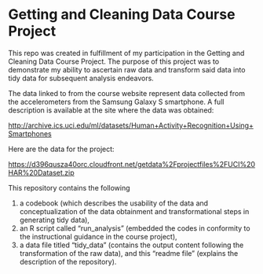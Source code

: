 # Getting and Cleaning Data Course Project

This repo was created in fulfillment of my participation in the Getting and Cleaning Data Course Project. The purpose of this project was to demonstrate my ability to ascertain raw data and transform said data into tidy data for subsequent analysis endeavors. 

The data linked to from the course website represent data collected from the accelerometers from the Samsung Galaxy S smartphone. A full description is available at the site where the data was obtained:

http://archive.ics.uci.edu/ml/datasets/Human+Activity+Recognition+Using+Smartphones 

Here are the data for the project:

https://d396qusza40orc.cloudfront.net/getdata%2Fprojectfiles%2FUCI%20HAR%20Dataset.zip  

This repository contains the following 
   1.	a codebook (which describes the usability of the data and conceptualization of the data obtainment and transformational steps in generating tidy data), 
   2.	an R script called “run_analysis” (embedded the codes in conformity to the instructional guidance in the course project), 
   3.	a data file titled “tidy_data” (contains the output content following the transformation of the raw data), and this “readme file” (explains the description of the       repository). 
